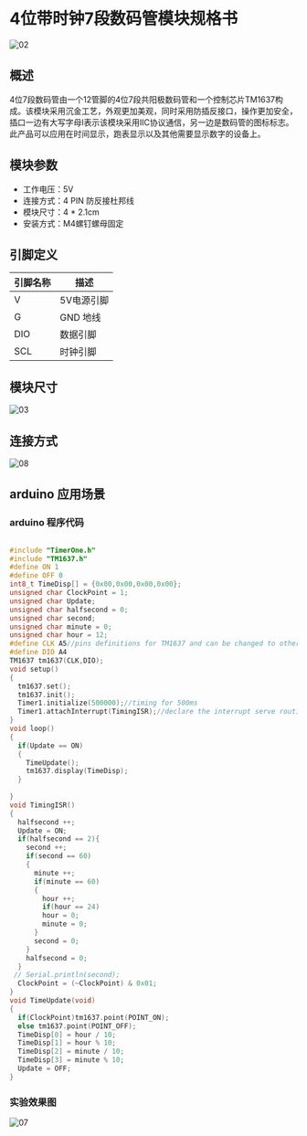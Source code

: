 # 4位带时钟7段数码管模块规格书

![02](E:\GitLab\sensors-kit\32.4位带时钟7段数码管模块\4位带时钟7段数码管模块图片\02.jpg)

## 概述

​         4位7段数码管由一个12管脚的4位7段共阳极数码管和一个控制芯片TM1637构成。该模块采用沉金工艺，外观更加美观，同时采用防插反接口，操作更加安全，插口一边有大写字母I表示该模块采用IIC协议通信，另一边是数码管的图标标志。此产品可以应用在时间显示，跑表显示以及其他需要显示数字的设备上。  

## 模块参数

* 工作电压：5V
* 连接方式：4 PIN 防反接杜邦线
* 模块尺寸：4 * 2.1cm
* 安装方式：M4螺钉螺母固定

## 引脚定义

| 引脚名称| 描述 |
|---- |----|
| V | 5V电源引脚 |
| G | GND 地线 |
| DIO | 数据引脚 |
|SCL | 时钟引脚   |

## 模块尺寸

![03](E:\GitLab\sensors-kit\32.4位带时钟7段数码管模块\4位带时钟7段数码管模块图片\03.jpg)

## 连接方式

![08](E:\GitLab\sensors-kit\32.4位带时钟7段数码管模块\4位带时钟7段数码管模块图片\08.jpg)


##  arduino 应用场景

### arduino 程序代码

```c++

#include "TimerOne.h"
#include "TM1637.h"
#define ON 1
#define OFF 0
int8_t TimeDisp[] = {0x00,0x00,0x00,0x00};
unsigned char ClockPoint = 1;
unsigned char Update;
unsigned char halfsecond = 0;
unsigned char second;
unsigned char minute = 0;
unsigned char hour = 12;
#define CLK A5//pins definitions for TM1637 and can be changed to other ports    
#define DIO A4
TM1637 tm1637(CLK,DIO);
void setup()
{
  tm1637.set();
  tm1637.init();
  Timer1.initialize(500000);//timing for 500ms
  Timer1.attachInterrupt(TimingISR);//declare the interrupt serve routine:TimingISR  
}
void loop()
{
  if(Update == ON)
  {
    TimeUpdate();
    tm1637.display(TimeDisp);
  }
  
}
void TimingISR()
{
  halfsecond ++;
  Update = ON;
  if(halfsecond == 2){
    second ++;
    if(second == 60)
    {
      minute ++;
      if(minute == 60)
      {
        hour ++;
        if(hour == 24)
        hour = 0;
        minute = 0;
      }
      second = 0;
    }
    halfsecond = 0;  
  }
 // Serial.println(second);
  ClockPoint = (~ClockPoint) & 0x01;
}
void TimeUpdate(void)
{
  if(ClockPoint)tm1637.point(POINT_ON);
  else tm1637.point(POINT_OFF); 
  TimeDisp[0] = hour / 10;
  TimeDisp[1] = hour % 10;
  TimeDisp[2] = minute / 10;
  TimeDisp[3] = minute % 10;
  Update = OFF;
}


```

### 实验效果图

![07](E:\GitLab\sensors-kit\32.4位带时钟7段数码管模块\4位带时钟7段数码管模块图片\07.jpg)